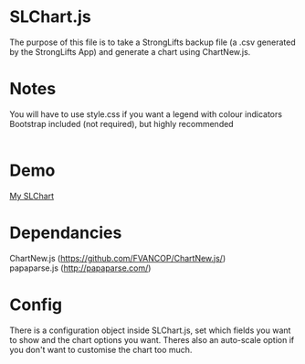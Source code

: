 # SLChart.js<br>
The purpose of this file is to take a StrongLifts backup file (a .csv generated by the StrongLifts App) and generate a chart using ChartNew.js.<br>
# Notes<br>
You will have to use style.css if you want a legend with colour indicators<br>
Bootstrap included (not required), but highly recommended<br>
<br>
# Demo
[My SLChart](http://zachtoogood.com/files/SLChart/index.html)<br>
# Dependancies<br>
ChartNew.js (https://github.com/FVANCOP/ChartNew.js/)<br>
papaparse.js (http://papaparse.com/)<br>
# Config<br>
There is a configuration object inside SLChart.js, set which fields you want to show and the chart options you want. Theres also an auto-scale option if you don't want to customise the chart too much.

